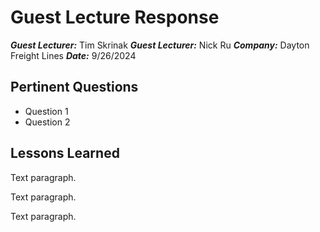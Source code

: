 # Guest Lecture Response
***Guest Lecturer:*** Tim Skrinak
***Guest Lecturer:*** Nick Ru
***Company:*** Dayton Freight Lines
***Date:*** 9/26/2024

## Pertinent Questions
* Question 1 
* Question 2

## Lessons Learned
Text paragraph.

Text paragraph.

Text paragraph.
